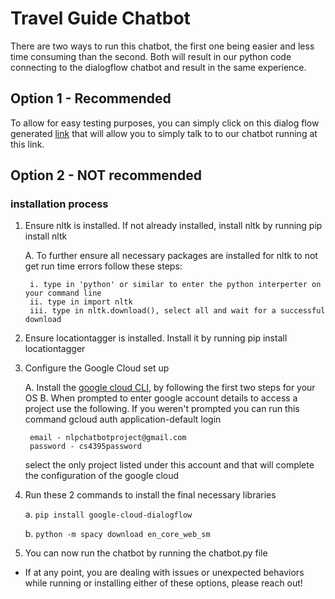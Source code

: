 # Travel Guide Chatbot
There are two ways to run this chatbot, the first one being easier and less time consuming than the second. Both will result in our python code connecting to the dialogflow chatbot and result in the same experience.
## Option 1 - Recommended
To allow for easy testing purposes, you can simply click on this dialog flow generated [link](https://console.dialogflow.com/api-client/demo/embedded/1ed112ff-ab5a-4e7a-96d4-dd4d7c29b09c) that will allow you to simply talk to to our chatbot running at this link.

## Option 2 - NOT recommended
### installation process
1. Ensure nltk is installed. If not already installed, install nltk by running pip install nltk

    A. To further ensure all necessary packages are installed for nltk to not get run time errors follow these steps:

        i. type in 'python' or similar to enter the python interperter on your command line
        ii. type in import nltk
        iii. type in nltk.download(), select all and wait for a successful download
2. Ensure locationtagger is installed. Install it by running  pip install locationtagger

3. Configure the Google Cloud set up

    A. Install the [google cloud CLI](https://cloud.google.com/sdk/docs/install), by following the first two steps for your OS
    B. When prompted to enter google account details to access a project use the following. If you weren't prompted you can run this command gcloud auth application-default login

        email - nlpchatbotproject@gmail.com
        password - cs4395password
    select the only project listed under this account and that will complete the configuration of the google cloud
4. Run these 2 commands to install the final necessary libraries

    a. `pip install google-cloud-dialogflow`
    
    b. `python -m spacy download en_core_web_sm`

5. You can now run the chatbot by running the chatbot.py file

* If at any point, you are dealing with issues or unexpected behaviors while running or installing either of these options, please reach out!